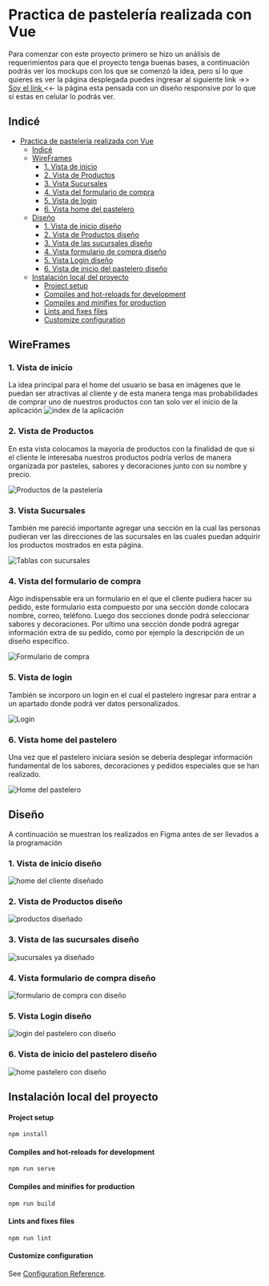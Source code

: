 # Practica de pastelería realizada con Vue

Para comenzar con este proyecto primero se hizo un análisis de requerimientos para que el proyecto tenga buenas bases, a continuación podrás ver los mockups con los que se comenzó la idea, pero si lo que quieres es ver la página desplegada puedes ingresar al siguiente link ->> <a href="https://polite-plant-09d293510.1.azurestaticapps.net/#/"> Soy el link </a> <<- la página esta pensada con un diseño responsive por lo que si estas en celular lo podrás ver. 

## Indicé

- [Practica de pastelería realizada con Vue](#practica-de-pastelería-realizada-con-vue)
  - [Indicé](#indicé)
  - [WireFrames](#wireframes)
    - [1. Vista de inicio](#1-vista-de-inicio)
    - [2. Vista de Productos](#2-vista-de-productos)
    - [3. Vista Sucursales](#3-vista-sucursales)
    - [4. Vista del formulario de compra](#4-vista-del-formulario-de-compra)
    - [5. Vista de login](#5-vista-de-login)
    - [6. Vista home del pastelero](#6-vista-home-del-pastelero)
  - [Diseño](#diseño)
    - [1. Vista de inicio diseño](#1-vista-de-inicio-diseño)
    - [2. Vista de Productos diseño](#2-vista-de-productos-diseño)
    - [3. Vista de las sucursales diseño](#3-vista-de-las-sucursales-diseño)
    - [4. Vista formulario de compra diseño](#4-vista-formulario-de-compra-diseño)
    - [5. Vista Login diseño](#5-vista-login-diseño)
    - [6. Vista de inicio del pastelero diseño](#6-vista-de-inicio-del-pastelero-diseño)
  - [Instalación local del proyecto](#instalación-local-del-proyecto)
      - [Project setup](#project-setup)
      - [Compiles and hot-reloads for development](#compiles-and-hot-reloads-for-development)
      - [Compiles and minifies for production](#compiles-and-minifies-for-production)
      - [Lints and fixes files](#lints-and-fixes-files)
      - [Customize configuration](#customize-configuration)

## WireFrames
### 1. Vista de inicio
 
La idea principal para el home del usuario se basa en imágenes que le puedan ser atractivas al cliente y de esta manera tenga mas probabilidades de comprar uno de nuestros productos con tan solo ver el inicio de la aplicación
<img src="./img-readme/index%20-%20Cliente.png" alt="index de la aplicación"/>

### 2. Vista de Productos

En esta vista colocamos la mayoría de productos con la finalidad de que si el cliente le interesaba nuestros productos podría verlos de manera organizada por pasteles, sabores y decoraciones junto con su nombre y precio.

<img src="./img-readme/Productos.png" alt="Productos de la pastelería"/>

### 3. Vista Sucursales

También me pareció importante agregar una sección en la cual las personas pudieran ver las direcciones de las sucursales en las cuales puedan adquirir los productos mostrados en esta página.

<img src="./img-readme/Sucursales.png" alt="Tablas con sucursales" />

### 4. Vista del formulario de compra

Algo indispensable era un formulario en el que el cliente pudiera hacer su pedido, este formulario esta compuesto por una sección donde colocara nombre, correo, teléfono. Luego dos secciones donde podrá seleccionar sabores y decoraciones. Por ultimo una sección donde podrá agregar información extra de su pedido, como por ejemplo la descripción de un diseño especifico.

<img src="./img-readme/Formulario.png" alt="Formulario de compra"/>

### 5. Vista de login

También se incorporo un login en el cual el pastelero ingresar para entrar a un apartado donde podrá ver datos personalizados.

<img src="./img-readme/Login%20-%20Pastelero.png" alt="Login"/>

### 6. Vista home del pastelero

Una vez que el pastelero iniciara sesión se debería desplegar información fundamental de los sabores, decoraciones y pedidos especiales que se han realizado.

<img src="./img-readme/index%20-%20Pastelero.png" alt="Home del pastelero"/>

## Diseño

A continuación se muestran los realizados en Figma antes de ser llevados a la programación

### 1. Vista de inicio diseño

<img src="./img-readme/design-home-cliente.png" alt="home del cliente diseñado">

### 2. Vista de Productos diseño

<img src="./img-readme/design-productos.png" alt="productos diseñado">

### 3. Vista de las sucursales diseño

<img src="./img-readme/design-sucursales.png" alt="sucursales ya diseñado">

### 4. Vista formulario de compra diseño

<img src="./img-readme/design-formulario.png" alt="formulario de compra con diseño">

### 5. Vista Login diseño

<img src="./img-readme/design-login-pastelero.png" alt="login del pastelero con diseño">

### 6. Vista de inicio del pastelero diseño

<img src="./img-readme/design-home-pastelero.png" alt="home pastelero con diseño">

## Instalación local del proyecto

#### Project setup
```
npm install
```

#### Compiles and hot-reloads for development
```
npm run serve
```

#### Compiles and minifies for production
```
npm run build
```

#### Lints and fixes files
```
npm run lint
```

#### Customize configuration
See [Configuration Reference](https://cli.vuejs.org/config/).

